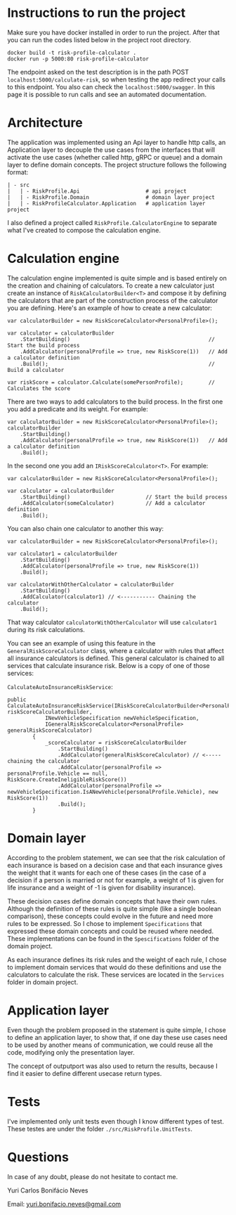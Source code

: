 # Instructions to run the project

Make sure you have docker installed in order to run the project. After that you can run the codes listed below in the project root directory.

```
docker build -t risk-profile-calculator .
docker run -p 5000:80 risk-profile-calculator
```

The endpoint asked on the test description is in the path POST `localhost:5000/calculate-risk`, so when testing the app redirect your calls to this endpoint. You also can check the `localhost:5000/swagger`. In this page it is possible to run calls and see an automated documentation.

# Architecture

The application was implemented using an Api layer to handle http calls, an Application layer to decouple the use cases from the interfaces that will activate the use cases (whether called http, gRPC or queue) and a domain layer to define domain concepts. The project structure follows the following format:

```
| - src
|   | - RiskProfile.Api                     # api project
|   | - RiskProfile.Domain                  # domain layer project
|   | - RiskProfileCalculator.Application   # application layer project
```

I also defined a project called `RiskProfile.CalculatorEngine` to separate what I've created to compose the calculation engine.

# Calculation engine

The calculation engine implemented is quite simple and is based entirely on the creation and chaining of calculators. To create a new calculator just create an instance of `RiskCalculatorBuilder<T>` and compose it by defining the calculators that are part of the construction process of the calculator you are defining. Here's an example of how to create a new calculator:

```
var calculatorBuilder = new RiskScoreCalculator<PersonalProfile>();

var calculator = calculatorBuilder
    .StartBuilding()                                            // Start the build process
    .AddCalculator(personalProfile => true, new RiskScore(1))   // Add a calculator definition
    .Build();                                                   // Build a calculator

var riskScore = calculator.Calculate(somePersonProfile);        // Calculates the score
```

There are two ways to add calculators to the build process. In the first one you add a predicate and its weight. For example:
```
var calculatorBuilder = new RiskScoreCalculator<PersonalProfile>();
calculatorBuilder
    .StartBuilding()                                            
    .AddCalculator(personalProfile => true, new RiskScore(1))   // Add a calculator definition
    .Build();
```
In the second one you add an ``IRiskScoreCalculator<T>``. For example:

```
var calculatorBuilder = new RiskScoreCalculator<PersonalProfile>();

var calculator = calculatorBuilder
    .StartBuilding()                        // Start the build process
    .AddCalculator(someCalculator)          // Add a calculator definition
    .Build();        
```

You can also chain one calculator to another this way:

```
var calculatorBuilder = new RiskScoreCalculator<PersonalProfile>();

var calculator1 = calculatorBuilder
    .StartBuilding()
    .AddCalculator(personalProfile => true, new RiskScore(1))
    .Build();

var calculatorWithOtherCalculator = calculatorBuilder
    .StartBuilding()
    .AddCalculator(calculator1) // <----------- Chaining the calculator
    .Build();
```
That way calculator ``calculatorWithOtherCalculator`` will use ``calculator1`` during its risk calculations.

You can see an example of using this feature in the ``GeneralRiskScoreCalculator`` class, where a calculator with rules that affect all insurance calculators is defined. This general calculator is chained to all services that calculate insurance risk. Below is a copy of one of those services:

``CalculateAutoInsuranceRiskService``:
```
public CalculateAutoInsuranceRiskService(IRiskScoreCalculatorBuilder<PersonalProfile> riskScoreCalculatorBuilder,
            INewVehicleSpecification newVehicleSpecification,
            IGeneralRiskScoreCalculator<PersonalProfile> generalRiskScoreCalculator)
        {
            _scoreCalculator = riskScoreCalculatorBuilder
                .StartBuilding()
                .AddCalculator(generalRiskScoreCalculator) // <----- chaining the calculator
                .AddCalculator(personalProfile => personalProfile.Vehicle == null, RiskScore.CreateIneligibleRiskScore())
                .AddCalculator(personalProfile => newVehicleSpecification.IsANewVehicle(personalProfile.Vehicle), new RiskScore(1))
                .Build();
        }
```

# Domain layer

According to the problem statement, we can see that the risk calculation of each insurance is based on a decision case and that each insurance gives the weight that it wants for each one of these cases (in the case of a decision if a person is married or not for example, a weight of 1 is given for life insurance and a weight of -1 is given for disability insurance).

These decision cases define domain concepts that have their own rules. Although the definition of these rules is quite simple (like a single boolean comparison), these concepts could evolve in the future and need more rules to be expressed. So I chose to implement ``Specifications`` that expressed these domain concepts and could be reused where needed. These implementations can be found in the ``Spescifications`` folder of the domain project.

As each insurance defines its risk rules and the weight of each rule, I chose to implement domain services that would do these definitions and use the calculators to calculate the risk. These services are located in the ``Services`` folder in domain project.

# Application layer

Even though the problem proposed in the statement is quite simple, I chose to define an application layer, to show that, if one day these use cases need to be used by another means of communication, we could reuse all the code, modifying only the presentation layer.

The concept of outputport was also used to return the results, because I find it easier to define different usecase return types.

# Tests

I've implemented only unit tests even though I know different types of test. These testes are under the folder `./src/RiskProfile.UnitTests`.

# Questions

In case of any doubt, please do not hesitate to contact me.

Yuri Carlos Bonifácio Neves

Email: yuri.bonifacio.neves@gmail.com

